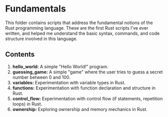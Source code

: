 # Fundamentals

This folder contains scripts that address the fundamental notions of the Rust programming language. These are the first Rust scripts I've ever written, and helped me understand the basic syntax, commands, and code structure involved in this language.

## Contents
1. **hello_world:** A simple "Hello World!" program.
2. **guessing_game:** A simple "game" where the user tries to guess a secret number between 0 and 100.
3. **variables:** Experimentation with variable types in Rust.
4. **functions:** Experimentation with function declaration and structure in Rust.
5. **control_flow:** Experimentation with control flow (if statements, repetition loops) in Rust.
6. **ownership:** Exploring ownership and memory mechanics in Rust.
